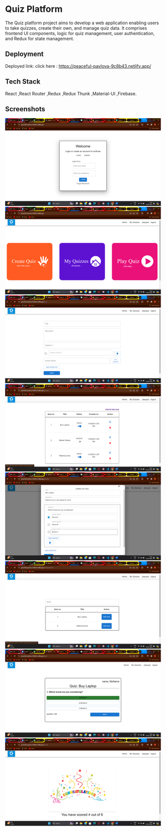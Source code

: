 # Quiz Platform

The Quiz platform project aims to develop a web application enabling users to take quizzes, create their own, and manage quiz data. It comprises frontend UI components, logic for quiz management, user authentication, and Redux for state management.

## Deployment

Deployed link:
click here : https://peaceful-pavlova-9c8b43.netlify.app/

## Tech Stack

React ,React Router ,Redux ,Redux Thunk ,Material-UI ,Firebase.

## Screenshots

![Login](./ImageForReadme/Login.png)
![Home](./ImageForReadme/Home.png)
![CreateQuiz](./ImageForReadme/CreateQuiz.png)
![MyQuiz](./ImageForReadme/MyQuiz.png)
![EditInMyQuiz](./ImageForReadme/EditInMyQuiz.png)
![PlayQuizHome](./ImageForReadme/PlayQuizHome.png)
![PlayQuiz](./ImageForReadme/PlayQuiz.png)
![Result](./ImageForReadme/Result.png)

